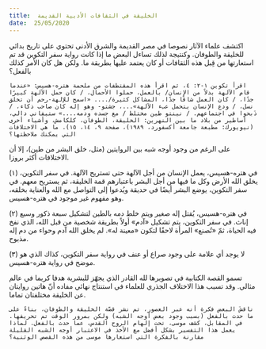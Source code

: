 ```yaml
---
title:  الخليقة في الثقافات الأدبية القديمة
date:  25/05/2020
---
```


اكتشف علماء الآثار نصوصا في مصر القديمة والشرق الأدنى تحتوي على تاريخ بدائي للخليقة والطوفان. وكنتيجة لذلك تساءل البعض ما إذا كانت رواية سفر التكوين قد تم استعارتها من قِبل هذه الثقافات أو كان يعتمد عليها بطريقة ما. ولكن هل كان الأمر كذلك بالفعل؟

`اقرأ تكوين ١-٢: ٤، ثم اقرأ هذه المقتطفات من ملحمة هتره-هسيس: «عندما قام الآلهة بدلاً من الإنسان/ بالعمل، حملوا الأحمال، / كان حمل الآلهة كبيرًا جدًا، / كان العمل شاقًا جدًا، المشاكل كثيرة/.... «اسمح للإلهة-رحم أن تخلق نسل، / ودع الإنسان يتحمل عبء الآلهة»...، جشتو- وهو إله كان صاحب ذكاء، / ذَبحوا في اجتماعهم. / نينتو طين مختلط / مع جسده ودمه....» ستيفاني دالي، أساطير من بلاد ما بين النهرين: الخليقة، الطوفان، كلكامش، وأشياء أخرى (نيويورك: مطبعة جامعة أكسفورد، ١٩٨٩)، صفحة ٩، ١٤، ١٥). ما هي الاختلافات التي يمكنك ملاحظتها؟`

على الرغم من وجود أوجه شبه بين الروايتين (مثل، خلق البشر من طين)، إلا أن الاختلافات أكثر بروزا.

(١) في هتره-هسيس، يعمل الإنسان من أجل الآلهة حتى تستريح الآلهة. في سفر التكوين، يخلق الله الأرض وكل ما فيها من أجل البشر باعتبارهم قمة الخليقة، ثم يستريح معهم. في سفر التكوين، يوضع البشر أيضًا في حديقة ويُدعوا إلى التواصل مع الله والعناية بخلقه، وهو مفهوم غير موجود في هتره-هسيس.

(٢) في هتره-هسيس، يُقتل إله صغير ويتم خلط دمه بالطين لتشكيل سبعة ذكور وسبع إناث. في سفر التكوين، يتم تشكيل «آدم» أولاً بطريقة شخصية من قبل الله، الذي نفخ فيه الحياة، ثمّ «تُصنع» المرأة لاحقًا لتكون «معينة له». لم يخلق الله آدم وحواء من دم إله مذبوح.

(٣) لا يوجد أي علامة على وجود صراع أو عنف في رواية سفر التكوين، كذاك الذي هو موضح في رواية هتره-هسيس.

تسمو القصة الكتابية في تصويرها لله القادر الذي يجهّز للبشرية هدفا كريما في عالم مثالي. وقد تسبب هذا الاختلاف الجذري للعلماء في استنتاج نهائي مفاده أنّ هاتين روايتان عن الخليقة مختلفتان تماما.

`ناقشَ البعض فكرة أنه عبر العصور، تم نشر قصّة الخليقة والطوفان، بناءً على ما حدث بالفعل (بسبب وجود بعض أوجه الشبه) ولكن بمرور الوقت تم تحريفها. في المقابل، كشف موسى، تحت إلهام الروح القدس، عما حدث بالفعل. لماذا يعمل هذا التفسير بشكل أفضل مع الأخذ في الاعتبار أوجه الشبه القليلة مقارنة بالفكرة التي استعارها موسى من هذه القصص الوثنية؟`